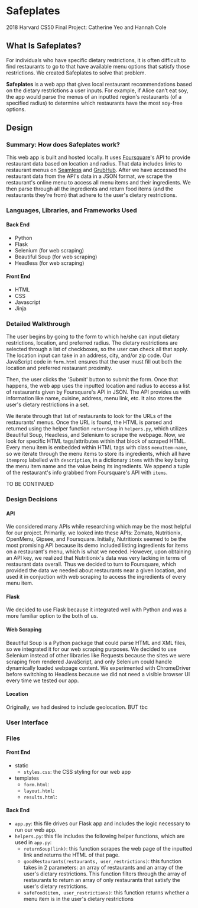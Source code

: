 # Safeplates
2018 Harvard CS50 Final Project: Catherine Yeo and Hannah Cole

## What Is Safeplates?
For individuals who have specific dietary restrictions, it is often difficult to find restaurants to go to that have available menu options that satisfy those restrictions. We created Safeplates to solve that problem.

**Safeplates** is a web app that gives local restaurant recommendations based on the dietary restrictions a user inputs. For example, if Alice can’t eat soy, the app would parse the menus of an inputted region's restaurants (of a specified radius) to determine which restaurants have the most soy-free options. 

## Design

### Summary: How does Safeplates work?
This web app is built and hosted locally. It uses [Foursquare](https://developer.foursquare.com/)'s API to provide restaurant data based on location and radius. That data includes links to restaurant menus on [Seamless](https://www.seamless.com/) and [GrubHub](https://www.grubhub.com/). After we have accessed the restaurant data from the API's data in a JSON format, we scrape the restaurant's online menu to access all menu items and their ingredients. We then parse through all the ingredients and return food items (and the restaurants they're from) that adhere to the user's dietary restrictions. 

### Languages, Libraries, and Frameworks Used

#### Back End
* Python
* Flask
* Selenium (for web scraping)
* Beautiful Soup (for web scraping)
* Headless (for web scraping)

#### Front End
* HTML
* CSS
* Javascript
* Jinja

### Detailed Walkthrough
The user begins by going to the form to which he/she can input dietary restrictions, location, and preferred radius. The dietary restrictions are selected through a list of checkboxes, so the user can check all that apply. The location input can take in an address, city, and/or zip code. Our JavaScript code in `form.html` ensures that the user must fill out both the location and preferred restaurant proximity.

Then, the user clicks the 'Submit' button to submit the form. Once that happens, the web app uses the inputted location and radius to access a list of restaurants given by Foursquare's API in JSON. The API provides us with information like name, cuisine, address, menu link, etc. It also stores the user's dietary restrictions in a set.

We iterate through that list of restaurants to look for the URLs of the restaurants' menus. Once the URL is found, the HTML is parsed and returned using the helper function `returnSoup` in `helpers.py`, which utilizes Beautiful Soup, Headless, and Selenium to scrape the webpage. Now, we look for specific HTML tags/attributes within that block of scraped HTML. Every menu item is embedded within HTML tags with class `menuItem-name`, so we iterate through the menu items to store its ingredients, which all have `itemprop` labelled with `description`, in a dictionary `items` with the key being the menu item name and the value being its ingredients. We append a tuple of the restaurant's info grabbed from Foursquare's API with `items`.

TO BE CONTINUED

### Design Decisions

#### API
We considered many APIs while researching which may be the most helpful for our project. Primarily, we looked into these APIs: Zomato, Nutritionix, OpenMenu, Gipsee, and Foursquare. Initially, Nutritionix seemed to be the most promising API because its demo included listing ingredients for items on a restaurant's menu, which is what we needed. However, upon obtaining an API key, we realized that Nutritionix's data was very lacking in terms of restaurant data overall. Thus we decided to turn to Foursquare, which provided the data we needed about restaurants near a given location, and used it in conjuction with web scraping to access the ingredients of every menu item.

#### Flask
We decided to use Flask because it integrated well with Python and was a more familiar option to the both of us.

#### Web Scraping
Beautiful Soup is a Python package that could parse HTML and XML files, so we integrated it for our web scraping purposes. We decided to use Selenium instead of other libraries like Requests because the sites we were scraping from rendered JavaScript, and only Selenium could handle dynamically loaded webpage content.  We experimented with ChromeDriver before switching to Headless because we did not need a visible browser UI every time we tested our app.

#### Location
Originally, we had desired to include geolocation. BUT tbc

### User Interface

### Files
#### Front End
* static
  * `styles.css`: the CSS styling for our web app 
* templates
  * `form.html`: 
  * `layout.html`: 
  * `results.html`: 

#### Back End
* `app.py`: this file drives our Flask app and includes the logic necessary to run our web app.
* `helpers.py`: this file includes the following helper functions, which are used in `app.py`:
  * `returnSoup(link)`: this function scrapes the web page of the inputted link and returns the HTML of that page.
  * `goodRestaurants(restaurants, user_restrictions)`: this function takes in 2 parameters: an array of restaurants and an array of the user's dietary restrictions. This function filters through the array of restaurants to return an array of only restaurants that satisfy the user's dietary restrictions.
  * `safeFood(item, user_restrictions)`: this function returns whether a menu item is in the user's dietary restrictions
